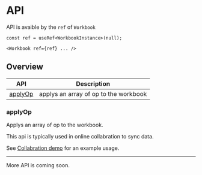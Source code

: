 # API

API is avaible by the `ref` of `Workbook`

```tsx
const ref = useRef<WorkbookInstance>(null);

<Workbook ref={ref} ... />
```

## Overview

| API | Description |
| ----- | ----------- |
| [applyOp](#applyop) | applys an array of op to the workbook |

### applyOp

Applys an array of op to the workbook.

This api is typically used in online collabration to sync data.

See [Collabration demo](https://github.com/ruilisi/fortune-sheet/blob/master/stories/Collabration.stories.tsx) for an example usage.


---

More API is coming soon.